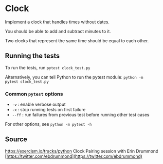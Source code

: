 # Clock

Implement a clock that handles times without dates.

You should be able to add and subtract minutes to it.

Two clocks that represent the same time should be equal to each other.

## Running the tests

To run the tests, run `pytest clock_test.py`

Alternatively, you can tell Python to run the pytest module:
`python -m pytest clock_test.py`

### Common `pytest` options

- `-v` : enable verbose output
- `-x` : stop running tests on first failure
- `--ff` : run failures from previous test before running other test cases

For other options, see `python -m pytest -h`

## Source

https://exercism.io/tracks/python Clock
Pairing session with Erin Drummond [https://twitter.com/ebdrummond](https://twitter.com/ebdrummond)
